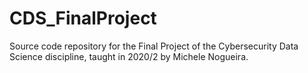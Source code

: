 # CDS_FinalProject
Source code repository for the Final Project of the Cybersecurity Data Science discipline, taught in 2020/2 by Michele Nogueira.
